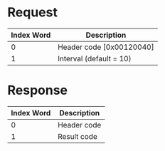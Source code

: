 # Request

| Index Word | Description                |
|------------|----------------------------|
| 0          | Header code \[0x00120040\] |
| 1          | Interval (default = 10)    |

# Response

| Index Word | Description |
|------------|-------------|
| 0          | Header code |
| 1          | Result code |